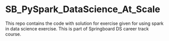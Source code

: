 # SB_PySpark_DataScience_At_Scale
This repo contains the code with solution for exercise given for using spark in data science exercise. This is part of Springboard DS career track course.
